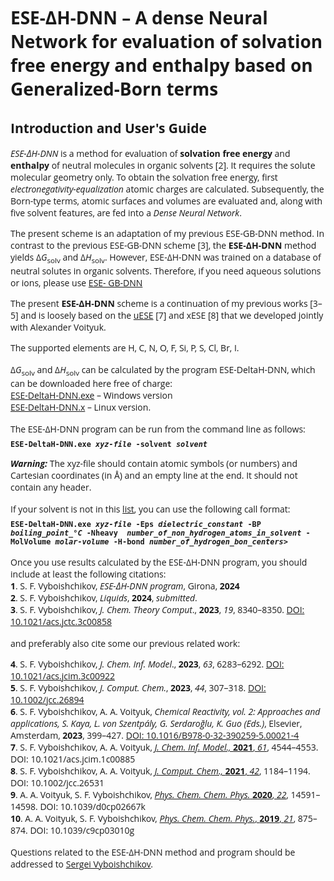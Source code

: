 <html>

<font face="Open Sans">

<h1>ESE-&Delta;H-DNN &ndash; A dense Neural Network for evaluation of solvation free 
energy and enthalpy based on Generalized-Born terms</h1>

<h2>Introduction and User's Guide</h2>

<p><i>ESE-&Delta;H-DNN</i> is a method for evaluation of <b>solvation free energy</b> and 
<b>enthalpy</b> of neutral molecules in organic solvents [2]. It  requires the solute molecular
geometry only. To obtain the solvation free energy, first <i>electronegativity-equalization</i>
atomic charges are calculated. Subsequently, the Born-type terms, atomic surfaces and volumes
are evaluated and, along with five solvent features, are fed into a <i>Dense Neural Network</i>.</p>

<p>The present scheme is an adaptation of my previous ESE-GB-DNN method. In contrast to 
the previous ESE-GB-DNN scheme [3], the <b>ESE-&Delta;H-DNN</b> method yields 
&Delta;<i>G</i><sub>solv</sub> and &Delta;<i>H</i><sub>solv</sub>. However, ESE-&Delta;H-DNN was trained 
on a database of neutral solutes in organic solvents. Therefore, if you need aqueous 
solutions or ions, please use <a href="https://github.com/vyboishchikov/ESE-GB-DNN">ESE-
GB-DNN</a> 

<p>The present <b>ESE-&Delta;H-DNN</b> scheme is a continuation of my previous works 
[3&ndash;5] and is loosely based on the <a href="https://github.com/vyboishchikov/ESE">uESE</a> 
[7] and xESE [8] that we developed jointly with Alexander Voityuk.</p>

<p>The supported elements are H, C, N, O, F, Si, P, S, Cl, Br, I.</p>

<p style='margin-top:12pt;margin-bottom:0cm'> &Delta;<i>G</i><sub>solv</sub> and &Delta;<i>H</i><sub>solv</sub>
can be calculated by the program ESE-DeltaH-DNN, which can be downloaded here free of charge:</p>

<p style='margin:0cm;margin-bottom:0pt'>
<a href="https://github.com/vyboishchikov/ESE-DeltaH-DNN/blob/main/ESE-DeltaH-DNN.exe">ESE-DeltaH-DNN.exe</a> &ndash; Windows version</p>
<a href="https://github.com/vyboishchikov/ESE-DeltaH-DNN/blob/main/ESE-DeltaH-DNN.x">ESE-DeltaH-DNN.x</a> &ndash; Linux version.</p>

<p style='margin:0cm;margin-top:12pt'>
The ESE-&Delta;H-DNN program can be run from the command line as follows:</p>

<p style='margin-top:6pt;margin-bottom:0cm'>
<code><b>ESE-DeltaH-DNN.exe <i>xyz-file</i> -solvent <i>solvent</i></b></code></p>

<p><i><b>Warning:</b></i> The xyz-file should contain atomic symbols (or numbers) and 
Cartesian coordinates (in &#8491;) and an empty line at the end. It should not contain
any header.

<p style='margin-top:12pt;margin-bottom:0pt'>
If your solvent is not in this <a href="https://github.com/vyboishchikov/ESE-DeltaH-DNN/blob/main/solvent-list.md">list</a>, you can use the following call format:</p>

<p style='margin-top:6pt;margin-bottom:12pt'><code><b>ESE-DeltaH-DNN.exe <i>xyz-file</i> -Eps <i>dielectric_constant</i> -BP <i>boiling_point_&deg;C</i> -Nheavy <i> number_of_non_hydrogen_atoms_in_solvent</i> -MolVolume <i>molar-volume</i> -H-bond <i>number_of_hydrogen_bon_centers></i></b> </code></p>

<p style='margin:0cm'>
Once you use results calculated by the ESE-&Delta;H-DNN program, you should include at least the following citations:</p>

<p style='margin:0cm'>
<b>1</b>. S. F. Vyboishchikov, <i>ESE-&Delta;H-DNN program</i>, Girona, <b>2024</b></p>
<p style='margin:0cm'>
<b>2</b>. S. F. Vyboishchikov, <i>Liquids</i>, <b>2024</b>, <i>submitted</i>.

<p style='margin:0cm;margin-bottom:12pt'>
<b>3</b>. S. F. Vyboishchikov, <i>J. Chem. Theory Comput</i>., <b>2023</b>, <i>19</i>, 8340&ndash;8350.
<a href="https://doi.org/10.1021/acs.jctc.3c00858">DOI: 10.1021/acs.jctc.3c00858</a></p>
<p style='margin-bottom:0pt'>

and preferably also cite some our previous related work:</p>

<p style='margin:0cm;margin-bottom:0pt'>
<b>4</b>. S. F. Vyboishchikov, <i>J. Chem. Inf. Model</i>., <b>2023</b>, <i>63</i>, 6283&ndash;6292.
<a href="https://doi.org/10.1021/acs.jcim.3c00922">DOI: 10.1021/acs.jcim.3c00922</a></p>

<p style='margin:0cm;margin-bottom:0pt'>
<b>5</b>. S. F. Vyboishchikov, <i>J. Comput. Chem.</i>, <b>2023</b>, <i>44</i>, 307&ndash;318. 
<a href="https://doi.org/10.1002/jcc.26894">DOI: 10.1002/jcc.26894</a></p>

<p style='margin:0cm;margin-bottom:0pt'>
<b>6</b>. S. F. Vyboishchikov, A. A. Voityuk, <i> Chemical Reactivity, vol. 2:
Approaches and applications, S. Kaya, L. von Szentp&aacute;ly, G. Serdaro&gbreve;lu, K. Guo (Eds.)</i>,
Elsevier, Amsterdam, <b>2023</b>, 399&ndash;427. <a href="https://doi.org/10.1016/B978-0-32-390259-5.00021-4">
DOI: 10.1016/B978-0-32-390259-5.00021-4</a></p>

<p style='margin:0cm;margin-bottom:0pt'>
<b>7</b>. S. F. Vyboishchikov, A. A. Voityuk, <a href="https://pubs.acs.org/doi/10.1021/acs.jcim.1c00885">
<i>J. Chem. Inf. Model., </i><b>2021</b>, <i>61</i></a>, 4544&ndash;4553. DOI: 10.1021/acs.jcim.1c00885 </p>

<p style='margin:0cm;margin-bottom:0pt'>
<b>8</b>. S. F. Vyboishchikov, A. A. Voityuk, <a href="https://onlinelibrary.wiley.com/doi/abs/10.1002/jcc.26531">
<i>J. Comput. Chem., </i><b>2021</b>, <i>42</i></a>, 1184&ndash;1194. DOI: 10.1002/jcc.26531</p>

<p style='margin:0cm;margin-bottom:0pt'>
<b>9</b>. A. A. Voityuk, S. F. Vyboishchikov,
<a href="https://pubs.rsc.org/en/content/articlelanding/2020/cp/d0cp02667k">
<i>Phys. Chem. Chem. Phys.</i> <b>2020</b>, <i>22</i></a>, 14591&ndash;14598. DOI: 10.1039/d0cp02667k</p>

<p style='margin:0cm;margin-bottom:0pt'>
<b>10</b>. A. A. Voityuk, S. F. Vyboishchikov, <a href="https://pubs.rsc.org/en/content/articlelanding/2019/cp/c9cp03010g">
<i>Phys. Chem. Chem. Phys.</i>, <b>2019</b>, <i>21</i></a>, 875&ndash;874. DOI: 10.1039/c9cp03010g</p>

<p style='margin:0cm;margin-top:12pt'><span style='font-family: "Open Sans"'>
Questions related to the ESE-&Delta;H-DNN method and program should be addressed to
<a href="mailto:vyboishchikov@googlemail.com">Sergei Vyboishchikov</a>.</p>

</html>
